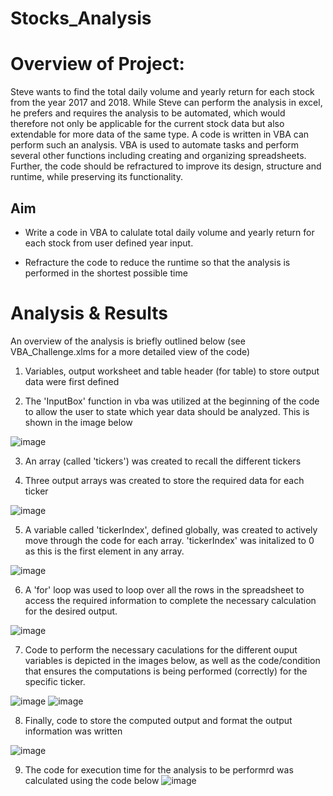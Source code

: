 # Stocks_Analysis

# Overview of Project: 

Steve wants to find the total daily volume and yearly return for each stock from the year 2017 and 2018. While Steve can perform the analysis in excel, he prefers and requires the analysis to be automated, which would therefore not only be applicable for the current stock data but also extendable for more data of the same type. A code is written in VBA can perform such an analysis. VBA is used to automate tasks and perform several other functions including creating and organizing spreadsheets. Further, the code should be refractured to improve its design, structure and runtime, while preserving its functionality.
  

  ## Aim

* Write a code in VBA to calulate total daily volume and yearly return for each stock 
from user defined year input.

* Refracture the code to reduce the runtime so  that the analysis is performed in the 
shortest possible time

# Analysis & Results

  An overview of the analysis is briefly outlined below (see VBA_Challenge.xlms for a more detailed view of the code) 

   1. Variables, output worksheet and table header (for table) to store output data were first defined 

   2. The 'InputBox' function in vba was utilized at the beginning of the code to allow the user to state which year data should be analyzed. This is shown in the image below

![image](https://user-images.githubusercontent.com/92636438/141217539-7c685d74-4667-4555-8a1e-cafa6e3f8eb8.png)

   3. An array (called 'tickers') was created to recall the different tickers

   4. Three output arrays was created to store the required data for each ticker

![image](https://user-images.githubusercontent.com/92636438/141219318-60f9ae88-d705-434d-859b-88a84cf5be5d.png)


   5. A variable called 'tickerIndex', defined globally, was created to actively move through the code for each array. 'tickerIndex' was initalized to 0 as this is the first element in any array.
   
   ![image](https://user-images.githubusercontent.com/92636438/141217089-09abceef-48b9-447d-b2e6-8f9f7a9b70a9.png)


   6. A 'for' loop was used to loop over all the rows in the spreadsheet to access the required information to complete the necessary calculation for the desired output. 
   
   ![image](https://user-images.githubusercontent.com/92636438/141217769-f5c59841-169b-4df7-b43e-31b071278bfe.png)

   
   7. Code to perform the necessary caculations for the different ouput variables is depicted in the images below, as well as the code/condition that ensures the computations is being performed (correctly) for the specific ticker.

![image](https://user-images.githubusercontent.com/92636438/141217321-f7c82f4c-c36f-473e-bafa-cc4964f9c8ad.png)
![image](https://user-images.githubusercontent.com/92636438/141217949-b4f0b20e-0876-4edc-be45-c297f03f459b.png)






   8. Finally, code to store the computed output and format the output information was written

![image](https://user-images.githubusercontent.com/92636438/141218359-abc7a2f6-e765-4e45-bb9b-31b0e3e4030b.png)



   9. The code for execution time for the analysis to be performrd was calculated using the code below
 ![image](https://user-images.githubusercontent.com/92636438/141218568-6c86a6bc-fda3-4a5c-86f1-96d3a7e6040f.png)





